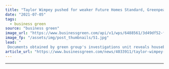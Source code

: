```yaml
---
title: "Taylor Wimpey pushed for weaker Future Homes Standard, Greenpeace investigation reveals"
date: "2021-07-05"
tags: 
  - business green
source: "business green"
image_url: "https://www.businessgreen.com/api/v1/wps/6488561/3d49df52-f429-4958-a4e2-92520df7e2f2/7/iStock-171345969-185x114.jpg"
image_fp: "/assets/img/post_thumbnails/51.jpg"
lead: "
 Documents obtained by green group's investigations unit reveals housebuilder told government its plan to slash emissions by at least 75 per cent by 2025 were 'too ambitious' ..."
article_url: "https://www.businessgreen.com/news/4033911/taylor-wimpey-pushed-weaker-future-homes-standard-greenpeace-investigation-reveals"
---
```


---
